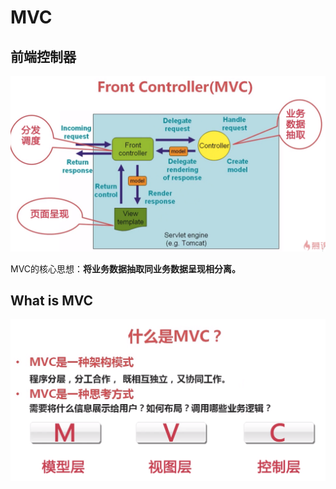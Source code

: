 # MVC

## 前端控制器

![](./images/1.png)

MVC的核心思想：**将业务数据抽取同业务数据呈现相分离。**

## What is MVC

![](./images/2.png)


